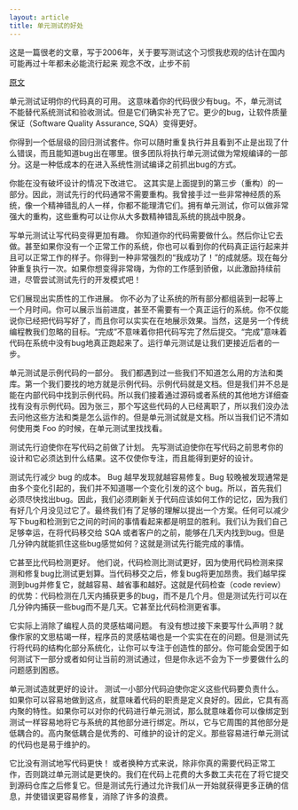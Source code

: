 ```yaml
---
layout: article
title: 单元测试的好处
---
```

这是一篇很老的文章，写于2006年，关于要写测试这个习惯我悲观的估计在国内可能再过十年都未必能流行起来
观念不改，止步不前


[原文](http://sd.jtimothyking.com/2006/07/11/twelve-benefits-of-writing-unit-tests-first/)


单元测试证明你的代码真的可用。 这意味着你的代码很少有bug。不，单元测试不能替代系统测试和验收测试。但是它们确实补充了它。更少的bug，让软件质量保证（Software Quality Assurance, SQA）变得更好。

你得到一个低层级的回归测试套件。你可以随时重复执行并且看到不止是出现了什么错误，而且能知道bug出在哪里。很多团队将执行单元测试做为常规编译的一部分。这是一种低成本的在进入系统性测试编译之前抓出bug的方式。

你能在没有破坏设计的情况下改进它。 这其实是上面提到的第三步（重构）的一部分。因此，测试先行的代码通常不需要重构。我曾接手过一些非常神经质的系统，像一个精神错乱的人一样，你都不能理清它们。拥有单元测试，你可以做非常强大的重构，这些重构可以让你从大多数精神错乱系统的挑战中脱身。

写单元测试让写代码变得更加有趣。 你知道你的代码需要做什么。然后你让它去做。甚至如果你没有一个正常工作的系统，你也可以看到你的代码真正运行起来并且可以正常工作的样子。你得到一种非常强烈的“我成功了！”的成就感。现在每分钟重复执行一次。如果你想变得非常嗨，为你的工作感到骄傲，以此激励持续前进，尽管尝试测试先行的开发模式吧！

它们展现出实质性的工作进展。 你不必为了让系统的所有部分都组装到一起等上一个月时间。你可以展示当前进度，甚至不需要有一个真正运行的系统。你不仅能说你已经把代码写好了，而且你可以实实在在地展示效果。当然，这是另一个传统编程教我们忽略的目标。“完成”不意味着你把代码写完了然后提交。“完成”意味着代码在系统中没有bug地真正跑起来了。运行单元测试是让我们更接近后者的一步。

单元测试是示例代码的一部分。 我们都遇到过一些我们不知道怎么用的方法和类库。第一个我们要找的地方就是示例代码。示例代码就是文档。但是我们并不总是能在内部代码中找到示例代码。所以我们接着通过源码或者系统的其他地方详细查找有没有示例代码。因为张三，那个写这些代码的人已经离职了，所以我们没办法去问他这些方法和类是怎么运作的。但是单元测试就是文档。所以当我们记不清如何使用类 Foo 的时候，在单元测试里找找看。

测试先行迫使你在写代码之前做了计划。 先写测试迫使你在写代码之前思考你的设计和它必须达到什么结果。这不仅使你专注，而且能得到更好的设计。

测试先行减少 bug 的成本。 Bug 越早发现就越容易修复。Bug 较晚被发现通常是由多个变化引起的，我们并不知道哪一个变化引发的这个 bug。所以，首先我们必须尽快找出bug。因此，我们必须刷新关于代码应该如何工作的记忆，因为我们有好几个月没见过它了。最终我们有了足够的理解以提出一个方案。任何可以减少写下bug和检测到它之间的时间的事情看起来都是明显的胜利。我们认为我们自己足够幸运，在将代码移交给 SQA 或者客户的之前，能够在几天内找到bug。但是几分钟内就能抓住这些bug感觉如何？这就是测试先行能完成的事情。

它甚至比代码检测更好。 他们说，代码检测比测试更好，因为使用代码检测来探测和修复bug比测试更划算。当代码移交之后，修复bug将更加昂贵。我们越早探测到bug并修复它，就越容易、越省事和越好。这就是代码检查（code review）的优势：代码检测在几天内捕获更多的bug，而不是几个月。但是测试先行可以在几分钟内捕获一些bug而不是几天。它甚至比代码检测更省事。

它实际上消除了编程人员的灵感枯竭问题。 有没有想过接下来要写什么声明？就像作家的文思枯竭一样，程序员的灵感枯竭也是一个实实在在的问题。但是测试先行将代码的结构化部分系统化，让你可以专注于创造性的部分。你可能会受困于如何测试下一部分或者如何让当前的测试通过，但是你永远不会为下一步要做什么的问题感到困惑。

单元测试造就更好的设计。 测试一小部分代码迫使你定义这些代码要负责什么。如果你可以容易地做到这点，就意味着代码的职责是定义良好的。因此，它具有高内聚的特性。如果你可以对你的代码进行单元测试，那么就意味着你可以像绑定到测试一样容易地将它与系统的其他部分进行绑定。所以，它与它周围的其他部分是低耦合的。高内聚低耦合是优秀的、可维护的设计的定义。那些容易进行单元测试的代码也是易于维护的。

它比没有测试地写代码更快！ 或者换种方式来说，除非你真的需要代码正常工作，否则跳过单元测试是更快的。我们在代码上花费的大多数工夫花在了将它提交到源码仓库之后修复它。但是测试先行通过允许我们从一开始就获得更多正确的信息，并使错误更容易修复，消除了许多的浪费。
